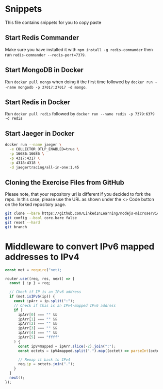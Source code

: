 # Snippets
This file contains snippets for you to copy paste

## Start Redis Commander
Make sure you have installed it with `npm install -g redis-commander` then run `redis-commander --redis-port=7379`.

## Start MongoDB in Docker
Run `docker pull mongo` when doing it the first time followed by `docker run --name mongodb -p 37017:27017 -d mongo`.

## Start Redis in Docker
Run `docker pull redis` followed by `docker run --name redis -p 7379:6379 -d redis`

## Start Jaeger in Docker
```sh
docker run --name jaeger \
  -e COLLECTOR_OTLP_ENABLED=true \
  -p 16686:16686 \
  -p 4317:4317 \
  -p 4318:4318 \
  -d jaegertracing/all-in-one:1.45
```

## Cloning the Exercise Files from GitHub
Please note, that your repository url is different if you decided to fork the repo.
In this case, please use the URL as shown under the <> Code button on the forked repository page.

```bash
git clone --bare https://github.com/LinkedInLearning/nodejs-microservices-4403064.git .git
git config --bool core.bare false
git reset --hard
git branch
```

# Middleware to convert IPv6 mapped addresses to IPv4

```js
const net = require("net);

router.use((req, res, next) => {
  const { ip } = req;

  // Check if IP is an IPv6 address
  if (net.isIPv6(ip)) {
    const ipArr = ip.split(":");
    // Check if this is an IPv4-mapped IPv6 address
    if (
      ipArr[0] === "" &&
      ipArr[1] === "" &&
      ipArr[2] === "" &&
      ipArr[3] === "" &&
      ipArr[4] === "" &&
      ipArr[5] === "ffff"
    ) {
      const ipV4mapped = ipArr.slice(-2).join(":");
      const octets = ipV4mapped.split(".").map((octet) => parseInt(octet, 16));

      // Remap it back to IPv4
      req.ip = octets.join(".");
    }
  }
  next();
});